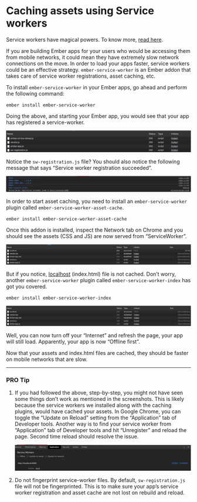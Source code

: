 # Caching assets using Service workers

Service workers have magical powers. To know more, [read here](https://web.dev/service-workers-cache-storage/).

If you are building Ember apps for your users who would be accessing them from mobile networks, it could mean they have extremely slow network connections on the move. In order to load your apps faster, service workers could be an effective strategy. `ember-service-worker` is an Ember addon that takes care of service worker registrations, asset caching, etc.

To install `ember-service-worker` in your Ember apps, go ahead and perform the following command:

    ember install ember-service-worker

Doing the above, and starting your Ember app, you would see that your app has registered a service-worker.

![Caching%20assets%20using%20Service%20workers/Untitled.png](Caching%20assets%20using%20Service%20workers/Untitled.png)

Notice the `sw-registration.js` file? You should also notice the following message that says “Service worker registration succeeded”.

![Caching%20assets%20using%20Service%20workers/Untitled_1.png](Caching%20assets%20using%20Service%20workers/Untitled_1.png)

In order to start asset caching, you need to install an `ember-service-worker` plugin called `ember-service-worker-asset-cache`.

    ember install ember-service-worker-asset-cache

Once this addon is installed, inspect the Network tab on Chrome and you should see the assets (CSS and JS) are now served from “ServiceWorker”.

![Caching%20assets%20using%20Service%20workers/Untitled_2.png](Caching%20assets%20using%20Service%20workers/Untitled_2.png)

But if you notice, [localhost](http://localhost/) (index.html) file is not cached. Don’t worry, another `ember-service-worker` plugin called `ember-service-worker-index` has got you covered.

    ember install ember-service-worker-index

![Caching%20assets%20using%20Service%20workers/Untitled_3.png](Caching%20assets%20using%20Service%20workers/Untitled_3.png)

Well, you can now turn off your “Internet” and refresh the page, your app will still load. Apparently, your app is now “Offline first”.

Now that your assets and index.html files are cached, they should be faster on mobile networks that are slow.

---

### PRO Tip

1. If you had followed the above, step-by-step, you might not have seen some things don’t work as mentioned in the screenshots. This is likely because the service workers we installed along with the caching plugins, would have cached your assets. In Google Chrome, you can toggle the “Update on Reload” setting from the “Application” tab of Developer tools. Another way is to find your service worker from “Application” tab of Developer tools and hit “Unregister” and reload the page. Second time reload should resolve the issue.

    ![Caching%20assets%20using%20Service%20workers/Untitled_4.png](Caching%20assets%20using%20Service%20workers/Untitled_4.png)

2. Do not fingerprint service-worker files. By default, `sw-registration.js` file will not be fingerprinted. This is to make sure your app’s service worker registration and asset cache are not lost on rebuild and reload.
